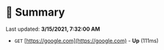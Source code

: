 # 📖 Summary
Last updated: **3/15/2021, 7:32:00 AM**

- `GET` [https://google.com](https://google.com) - **Up** (111ms)
